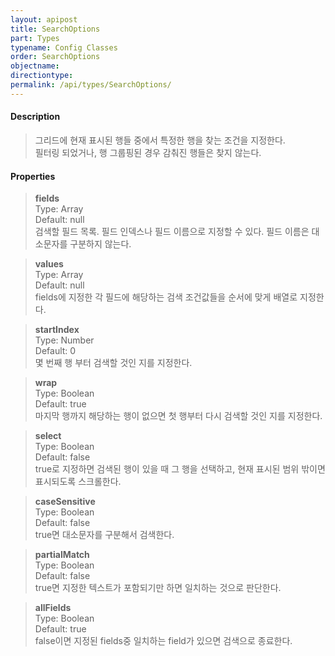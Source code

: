```yaml
---
layout: apipost
title: SearchOptions
part: Types
typename: Config Classes
order: SearchOptions
objectname: 
directiontype: 
permalink: /api/types/SearchOptions/
---
```



#### Description

> 그리드에 현재 표시된 행들 중에서 특정한 행을 찾는 조건을 지정한다.    
> 필터링 되었거나, 행 그룹핑된 경우 감춰진 행들은 찾지 않는다.

#### Properties

> **fields**    
> Type: Array     
> Default: null        
> 검색할 필드 목록. 필드 인덱스나 필드 이름으로 지정할 수 있다. 필드 이름은 대소문자를 구분하지 않는다.

> **values**    
> Type: Array     
> Default: null     
> fields에 지정한 각 필드에 해당하는 검색 조건값들을 순서에 맞게 배열로 지정한다. 

> **startIndex**     
> Type: Number           
> Default: 0     
> 몇 번째 행 부터 검색할 것인 지를 지정한다.     

> **wrap**     
> Type: Boolean     
> Default: true     
> 마지막 행까지 해당하는 행이 없으면 첫 행부터 다시 검색할 것인 지를 지정한다.   

> **select**     
> Type: Boolean           
> Default: false        
> true로 지정하면 검색된 행이 있을 때 그 행을 선택하고, 현재 표시된 범위 밖이면 표시되도록 스크롤한다.    

> **caseSensitive**    
> Type: Boolean     
> Default: false        
> true면 대소문자를 구분해서 검색한다.         

> **partialMatch**    
> Type: Boolean     
> Default: false       
> true면 지정한 텍스트가 포함되기만 하면 일치하는 것으로 판단한다.    

> **allFields**    
> Type: Boolean    
> Default: true    
> false이면 지정된 fields중 일치하는 field가 있으면 검색으로 종료한다.

